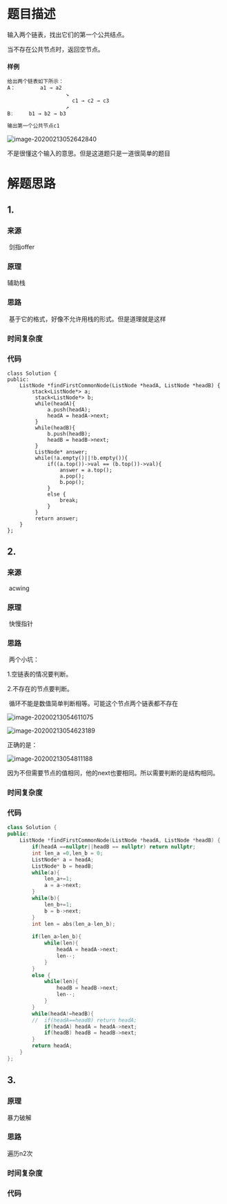 # 题目描述

输入两个链表，找出它们的第一个公共结点。

当不存在公共节点时，返回空节点。

#### 样例

```cpp
给出两个链表如下所示：
A：        a1 → a2
                   ↘
                     c1 → c2 → c3
                   ↗            
B:     b1 → b2 → b3

输出第一个公共节点c1
```

![image-20200213052642840](C:\Users\fuckoff\AppData\Roaming\Typora\typora-user-images\image-20200213052642840.png)

不是很懂这个输入的意思。但是这道题只是一道很简单的题目

# 解题思路

## 1.

### 来源

​	剑指offer

### 原理

辅助栈

### 思路

​	基于它的格式，好像不允许用栈的形式。但是道理就是这样

### 时间复杂度

### 代码

```
class Solution {
public:
    ListNode *findFirstCommonNode(ListNode *headA, ListNode *headB) {
        stack<ListNode*> a;
         stack<ListNode*> b;
         while(headA){
             a.push(headA);
             headA = headA->next;
         }
         while(headB){
             b.push(headB);
             headB = headB->next;
         }
         ListNode* answer;
         while(!a.empty()||!b.empty()){
             if((a.top())->val == (b.top())->val){
                 answer = a.top();
                 a.pop();
                 b.pop();
             }
             else {
                 break;
             }
         }
         return answer;
    }
};
```



## 2.

### 来源

​	acwing

### 原理

​	快慢指针

### 思路

​	两个小坑：

1.空链表的情况要判断。

2.不存在的节点要判断。

​	循环不能是数值简单判断相等。可能这个节点两个链表都不存在

![image-20200213054611075](C:\Users\fuckoff\AppData\Roaming\Typora\typora-user-images\image-20200213054611075.png)

![image-20200213054623189](C:\Users\fuckoff\AppData\Roaming\Typora\typora-user-images\image-20200213054623189.png)

正确的是：

![image-20200213054811188](C:\Users\fuckoff\AppData\Roaming\Typora\typora-user-images\image-20200213054811188.png)

因为不但需要节点的值相同，他的next也要相同。所以需要判断的是结构相同。

### 时间复杂度

### 代码

```cpp
class Solution {
public:
    ListNode *findFirstCommonNode(ListNode *headA, ListNode *headB) {
        if(headA ==nullptr||headB == nullptr) return nullptr;
        int len_a =0,len_b = 0;
        ListNode* a = headA;
        ListNode* b = headB;
        while(a){
            len_a+=1;
            a = a->next;
        }
        while(b){
            len_b+=1;
            b = b->next;
        }
        int len = abs(len_a-len_b);
        
        if(len_a>len_b){
            while(len){
                headA = headA->next;
                len--;
            }
        }
        else {
            while(len){
                headB = headB->next;
                len--;
            }
        }
        while(headA!=headB){
        //  if(headA==headB) return headA;
            if(headA) headA = headA->next;
            if(headB) headB = headB->next;
        }
        return headA;
    }
};
```



## 3.

### 原理

暴力破解

### 思路

遍历n2次

### 时间复杂度

### 代码